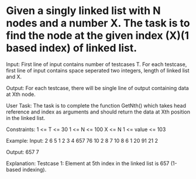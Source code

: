 # Given a singly linked list with N nodes and a number X. The task is to find the node at the given index (X)(1 based index) of linked list. 

Input:
First line of input contains number of testcases T. For each testcase, first line of input contains space seperated two integers, length of linked list and X.

Output:
For each testcase, there will be single line of output containing data at Xth node.

User Task:
The task is to complete the function GetNth() which takes head reference and index as arguments and should return the data at Xth position in the linked list.

Constraints:
1 <= T <= 30
1 <= N <= 100
X <= N
1 <= value <= 103

Example:
Input:
2
6 5
1 2 3 4 657 76
10 2
8 7 10 8 6 1 20 91 21 2

Output:
657
7

Explanation:
Testcase 1: Element at 5th index in the linked list is 657 (1-based indexing).

